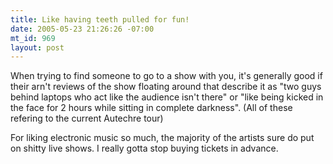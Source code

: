```yaml
--- 
title: Like having teeth pulled for fun!
date: 2005-05-23 21:26:26 -07:00
mt_id: 969
layout: post
---
```

When trying to find someone to go to a show with you, it's generally good if their arn't reviews of the show floating around that describe it as "two guys behind laptops who act like the audience isn't there" or "like being kicked in the face for 2 hours while sitting in complete darkness". (All of these refering to the current Autechre tour)

For liking electronic music so much, the majority of the artists sure do put on shitty live shows. I really gotta stop buying tickets in advance.
